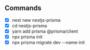 ## Commands

- [x] nest new nestjs-prisma
- [x] cd nestjs-prisma
- [x] yarn add prisma @prisma/client
- [x] npx prisma init
- [x] npx prisma migrate dev --name init
